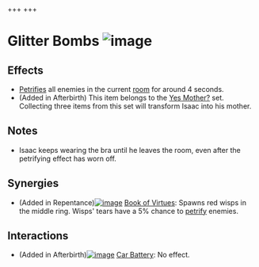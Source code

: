 +++
+++

 # Glitter Bombs ![image](/image/Glitter_Bombs.png) 


Effects
---------


* [Petrifies](/wiki/Petrification "Petrification") all enemies in the current [room](/wiki/Room "Room") for around 4 seconds.
* (Added in Afterbirth) This item belongs to the [Yes Mother?](/wiki/Yes_Mother%3F "Yes Mother?") set. Collecting three items from this set will transform Isaac into his mother.


Notes
-------


* Isaac keeps wearing the bra until he leaves the room, even after the petrifying effect has worn off.


Synergies
-----------


* (Added in Repentance)[![image](/image/Book_of_Virtues.png)](/wiki/Book_of_Virtues "Book of Virtues") [Book of Virtues](/wiki/Book_of_Virtues "Book of Virtues"): Spawns red wisps in the middle ring. Wisps' tears have a 5% chance to [petrify](/wiki/Status_Effects "Status Effects") enemies.


Interactions
--------------


* (Added in Afterbirth)[![image](/image/Car_Battery.png)](/wiki/Car_Battery "Car Battery") [Car Battery](/wiki/Car_Battery "Car Battery"): No effect.


